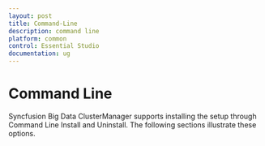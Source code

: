```yaml
---
layout: post
title: Command-Line
description: command line 
platform: common
control: Essential Studio
documentation: ug
---
```


# Command Line 

Syncfusion Big Data ClusterManager supports installing the setup through Command Line Install and Uninstall. The following sections illustrate these options. 

